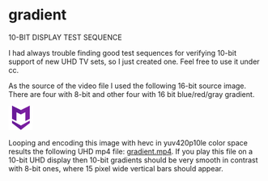 # gradient
10-BIT DISPLAY TEST SEQUENCE

I had always trouble finding good test sequences for verifying 10-bit support of new UHD TV sets, so I just created one. Feel free to use it under cc.

As the source of the video file I used the following 16-bit source image. There are four with 8-bit and other four with 16 bit blue/red/gray gradient.

![alt text](https://github.com/adam-p/markdown-here/raw/master/src/common/images/icon48.png "Logo Title Text 1")

Looping and encoding this image with hevc in yuv420p10le color space results the following UHD mp4 file: [gradient.mp4](https://www.github.com). If you play this file on a 10-bit UHD display then 10-bit gradients should be very smooth in contrast with 8-bit ones, where 15 pixel wide vertical bars should appear.

